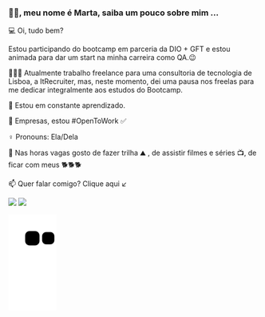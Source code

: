 
 
### 👋🏻, meu nome é Marta, saiba um pouco sobre mim ...

💻 Oi, tudo bem? 

   Estou participando do bootcamp em parceria da DIO + GFT e estou animada para dar um start na minha carreira como QA.😉
   
👩🏼‍💻 Atualmente trabalho freelance para uma consultoria de tecnologia de Lisboa, a ItRecruiter, mas, neste momento,  dei uma pausa nos freelas para me dedicar integralmente aos estudos do Bootcamp. 
 
🌱 Estou em constante aprendizado.

🏢 Empresas, estou #OpenToWork ✅ 

 ♀️ Pronouns: Ela/Dela
 
📌 Nas horas vagas gosto de fazer trilha ⛰ , de assistir filmes e séries 📺, de ficar com meus 🐕🐕🐕
 
📫 Quer falar comigo? Clique aqui ↙



  
 <div>
  <a align="center" href="https://www.linkedin.com/in/martagraciliano" target="_blank"><img src="https://img.shields.io/badge/-LinkedIn-%230077B5?style=for-the-badge&logo=linkedin&logoColor=white" target="_blank"></a>
<a  align="center" href="https://api.whatsapp.com/send?phone=5521986101800"  target="_blank"><img src="https://img.shields.io/badge/WhatsApp-25D366?style=for-the-badge&logo=whatsapp&logoColor=white" target="_blank"></a>
 
![Snake animation](https://github.com/martagraciliano/martagraciliano/blob/output/github-contribution-grid-snake.svg)
</div>
  
  

 

